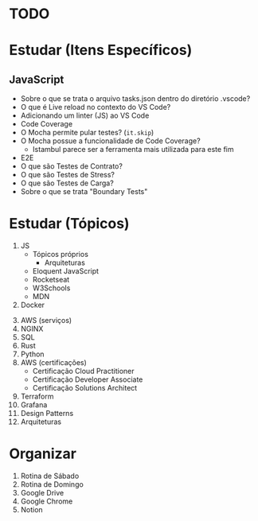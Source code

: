 # TODO

# Estudar (Itens Específicos)

## JavaScript

- Sobre o que se trata o arquivo tasks.json dentro do diretório .vscode?
- O que é Live reload no contexto do VS Code?
- Adicionando um linter (JS) ao VS Code
- Code Coverage
- O Mocha permite pular testes? (`it.skip`)
- O Mocha possue a funcionalidade de Code Coverage?
    + Istambul parece ser a ferramenta mais utilizada para este fim
- E2E
- O que são Testes de Contrato?
- O que são Testes de Stress?
- O que são Testes de Carga?
- Sobre o que se trata "Boundary Tests"

# Estudar (Tópicos)

1. JS
    + Tópicos próprios
        + Arquiteturas
    + Eloquent JavaScript
    + Rocketseat
    + W3Schools
    + MDN
2. Docker
<!--
- https://docs.docker.com/get-started/docker-overview/
- https://docs.docker.com/guides/
- https://docs.docker.com/guides/nodejs/
- https://labs.play-with-docker.com/ (Ambiente de execução)
-->
3. AWS (serviços)
4. NGINX
5. SQL
6. Rust
7. Python
8. AWS (certificações)
    - Certificação Cloud Practitioner
    - Certificação Developer Associate
    - Certificação Solutions Architect
9. Terraform
10. Grafana
11. Design Patterns
12. Arquiteturas

# Organizar

1. Rotina de Sábado
2. Rotina de Domingo
3. Google Drive
4. Google Chrome
5. Notion